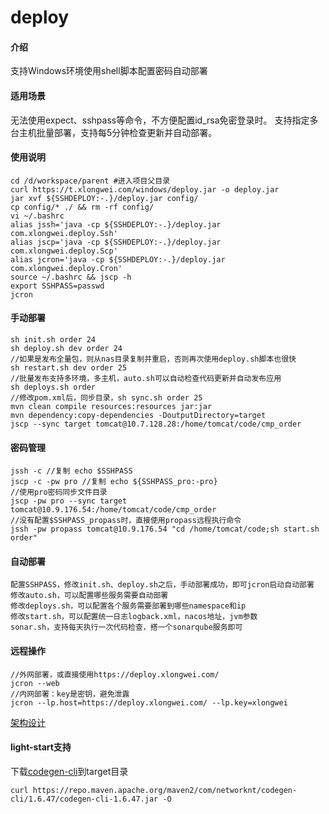 # deploy

#### 介绍
支持Windows环境使用shell脚本配置密码自动部署

#### 适用场景
无法使用expect、sshpass等命令，不方便配置id_rsa免密登录时。
支持指定多台主机批量部署，支持每5分钟检查更新并自动部署。

#### 使用说明
```
cd /d/workspace/parent #进入项目父目录
curl https://t.xlongwei.com/windows/deploy.jar -o deploy.jar
jar xvf ${SSHDEPLOY:-.}/deploy.jar config/
cp config/* ./ && rm -rf config/
vi ~/.bashrc
alias jssh='java -cp ${SSHDEPLOY:-.}/deploy.jar com.xlongwei.deploy.Ssh'
alias jscp='java -cp ${SSHDEPLOY:-.}/deploy.jar com.xlongwei.deploy.Scp'
alias jcron='java -cp ${SSHDEPLOY:-.}/deploy.jar com.xlongwei.deploy.Cron'
source ~/.bashrc && jscp -h
export SSHPASS=passwd
jcron
```

#### 手动部署
```
sh init.sh order 24
sh deploy.sh dev order 24
//如果是发布全量包，则从nas目录复制并重启，否则再次使用deploy.sh脚本也很快
sh restart.sh dev order 25
//批量发布支持多环境，多主机，auto.sh可以自动检查代码更新并自动发布应用
sh deploys.sh order
//修改pom.xml后，同步目录，sh sync.sh order 25
mvn clean compile resources:resources jar:jar
mvn dependency:copy-dependencies -DoutputDirectory=target
jscp --sync target tomcat@10.7.128.28:/home/tomcat/code/cmp_order
```

#### 密码管理
```
jssh -c //复制 echo $SSHPASS
jscp -c -pw pro //复制 echo ${SSHPASS_pro:-pro}
//使用pro密码同步文件目录
jscp -pw pro --sync target tomcat@10.9.176.54:/home/tomcat/code/cmp_order
//没有配置$SSHPASS_propass时，直接使用propass远程执行命令
jssh -pw propass tomcat@10.9.176.54 "cd /home/tomcat/code;sh start.sh order"
```

#### 自动部署
```
配置SSHPASS，修改init.sh、deploy.sh之后，手动部署成功，即可jcron启动自动部署
修改auto.sh，可以配置哪些服务需要自动部署
修改deploys.sh，可以配置各个服务需要部署到哪些namespace和ip
修改start.sh，可以配置统一日志logback.xml，nacos地址，jvm参数
sonar.sh，支持每天执行一次代码检查，搭一个sonarqube服务即可
```

#### 远程操作
```
//外网部署，或直接使用https://deploy.xlongwei.com/
jcron --web
//内网部署：key是密钥，避免泄露
jcron --lp.host=https://deploy.xlongwei.com/ --lp.key=xlongwei
```
[架构设计](http://115.28.229.158/tool/images/deploy/deploy.png)

#### light-start支持
下载[codegen-cli](http://115.28.229.158/mvnrepos/com/networknt/codegen-cli/1.6.47/codegen-cli-1.6.47.jar)到target目录
```
curl https://repo.maven.apache.org/maven2/com/networknt/codegen-cli/1.6.47/codegen-cli-1.6.47.jar -O
```